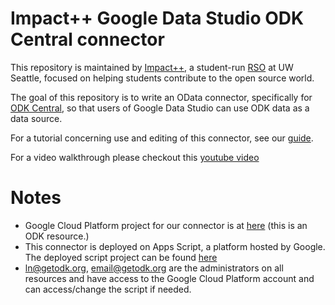 # Impact++ Google Data Studio ODK Central connector

This repository is maintained by [Impact++](https://sites.google.com/view/udubimpact/home?authuser=0), a student-run [RSO](https://huskylink.washington.edu/organization/uwimpact) at UW Seattle, focused on helping students contribute to the open source world. 

The goal of this repository is to write an OData connector, specifically for [ODK Central](https://odkcentral.docs.apiary.io/#reference/odata-endpoints/metadata-document), so that users of Google Data Studio can use ODK data as a data source.  

For a tutorial concerning use and editing of this connector, see our [guide](https://github.com/UDub-Impact/OData-Connector/blob/master/connector%20guide.md).

For a video walkthrough please checkout this [youtube video](https://www.youtube.com/watch?v=zch0ycCPqRU&ab_channel=SamLevy)


# Notes
- Google Cloud Platform project for our connector is at [here](https://console.cloud.google.com/home/dashboard?project=getodk-gds) (this is an ODK resource.)
- This connector is deployed on Apps Script, a platform hosted by Google. The deployed script project can be found [here](https://script.google.com/home/projects/1wqcrVE9bDDIpmldgHWpQCtnB9isz_aWxhbSM_udaTgFR02vp2z079B-S)
- ln@getodk.org, email@getodk.org are the administrators on all resources and have access to the Google Cloud Platform account and can access/change the script if needed.
